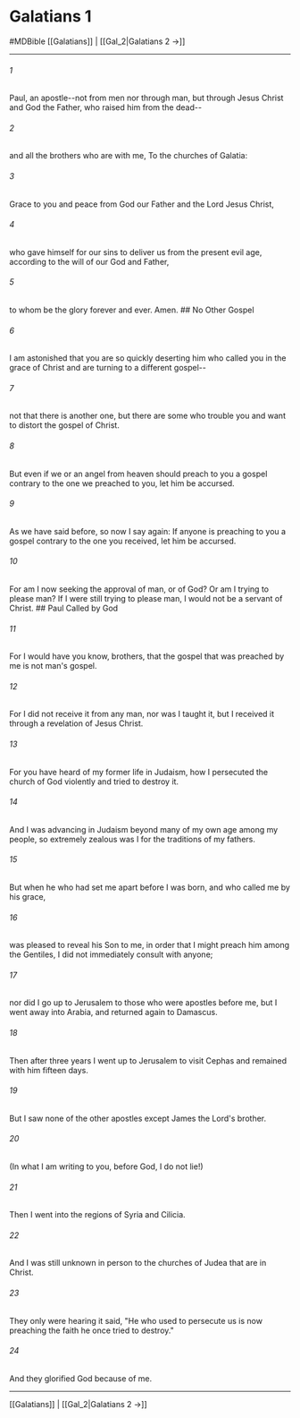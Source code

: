 # Galatians 1
#MDBible
[[Galatians]] | [[Gal_2|Galatians 2 →]]

***

###### 1 
Paul, an apostle--not from men nor through man, but through Jesus Christ and God the Father, who raised him from the dead-- 

###### 2 
and all the brothers who are with me, To the churches of Galatia: 

###### 3 
Grace to you and peace from God our Father and the Lord Jesus Christ, 

###### 4 
who gave himself for our sins to deliver us from the present evil age, according to the will of our God and Father, 

###### 5 
to whom be the glory forever and ever. Amen. ## No Other Gospel 

###### 6 
I am astonished that you are so quickly deserting him who called you in the grace of Christ and are turning to a different gospel-- 

###### 7 
not that there is another one, but there are some who trouble you and want to distort the gospel of Christ. 

###### 8 
But even if we or an angel from heaven should preach to you a gospel contrary to the one we preached to you, let him be accursed. 

###### 9 
As we have said before, so now I say again: If anyone is preaching to you a gospel contrary to the one you received, let him be accursed. 

###### 10 
For am I now seeking the approval of man, or of God? Or am I trying to please man? If I were still trying to please man, I would not be a servant of Christ. ## Paul Called by God 

###### 11 
For I would have you know, brothers, that the gospel that was preached by me is not man's gospel. 

###### 12 
For I did not receive it from any man, nor was I taught it, but I received it through a revelation of Jesus Christ. 

###### 13 
For you have heard of my former life in Judaism, how I persecuted the church of God violently and tried to destroy it. 

###### 14 
And I was advancing in Judaism beyond many of my own age among my people, so extremely zealous was I for the traditions of my fathers. 

###### 15 
But when he who had set me apart before I was born, and who called me by his grace, 

###### 16 
was pleased to reveal his Son to me, in order that I might preach him among the Gentiles, I did not immediately consult with anyone; 

###### 17 
nor did I go up to Jerusalem to those who were apostles before me, but I went away into Arabia, and returned again to Damascus. 

###### 18 
Then after three years I went up to Jerusalem to visit Cephas and remained with him fifteen days. 

###### 19 
But I saw none of the other apostles except James the Lord's brother. 

###### 20 
(In what I am writing to you, before God, I do not lie!) 

###### 21 
Then I went into the regions of Syria and Cilicia. 

###### 22 
And I was still unknown in person to the churches of Judea that are in Christ. 

###### 23 
They only were hearing it said, "He who used to persecute us is now preaching the faith he once tried to destroy." 

###### 24 
And they glorified God because of me. 

***

[[Galatians]] | [[Gal_2|Galatians 2 →]]

